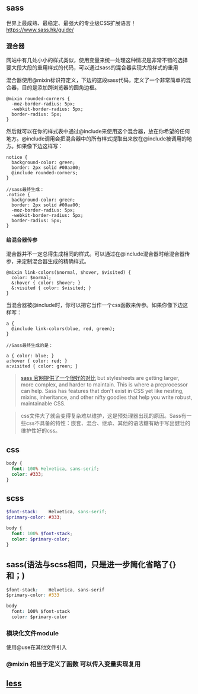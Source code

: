 ## sass
世界上最成熟、最稳定、最强大的专业级CSS扩展语言！
https://www.sass.hk/guide/

### 混合器
网站中有几处小小的样式类似，使用变量来统一处理这种情况是非常不错的选择
要大段大段的重用样式的代码，可以通过sass的混合器实现大段样式的重用

混合器使用@mixin标识符定义，下边的这段sass代码，定义了一个非常简单的混合器，目的是添加跨浏览器的圆角边框。
```
@mixin rounded-corners {
  -moz-border-radius: 5px;
  -webkit-border-radius: 5px;
  border-radius: 5px;
}
```
然后就可以在你的样式表中通过@include来使用这个混合器，放在你希望的任何地方。@include调用会把混合器中的所有样式提取出来放在@include被调用的地方。如果像下边这样写：
```
notice {
  background-color: green;
  border: 2px solid #00aa00;
  @include rounded-corners;
}

//sass最终生成：
.notice {
  background-color: green;
  border: 2px solid #00aa00;
  -moz-border-radius: 5px;
  -webkit-border-radius: 5px;
  border-radius: 5px;
}
```

#### 给混合器传参
混合器并不一定总得生成相同的样式。可以通过在@include混合器时给混合器传参，来定制混合器生成的精确样式。
```
@mixin link-colors($normal, $hover, $visited) {
  color: $normal;
  &:hover { color: $hover; }
  &:visited { color: $visited; }
}
```
当混合器被@include时，你可以把它当作一个css函数来传参。如果你像下边这样写：
```
a {
  @include link-colors(blue, red, green);
}

//Sass最终生成的是：

a { color: blue; }
a:hover { color: red; }
a:visited { color: green; }
```


> [sass 官网提供了一个很好的对比](https://sass-lang.com/guide)
> but stylesheets are getting larger, more complex, and harder to maintain. This is where a preprocessor can help. Sass has features that don't exist in CSS yet like nesting, mixins, inheritance, and other nifty goodies that help you write robust, maintainable CSS.

> css文件大了就会变得复杂难以维护，这是预处理器出现的原因。Sass有一些css不具备的特性：嵌套、混合、继承、其他的语法糖有助于写出健壮的维护性好的css。

## css
```css
body {
  font: 100% Helvetica, sans-serif;
  color: #333;
}
```

## scss
```scss
$font-stack:    Helvetica, sans-serif;
$primary-color: #333;

body {
  font: 100% $font-stack;
  color: $primary-color;
}
```

## sass(语法与scss相同，只是进一步简化省略了{}和；)
```css
$font-stack:    Helvetica, sans-serif
$primary-color: #333

body
  font: 100% $font-stack
  color: $primary-color
```

### 模块化文件module
使用@use在其他文件引入

### @mixin 相当于定义了函数 可以传入变量实现复用

## [less](https://less.bootcss.com/)



